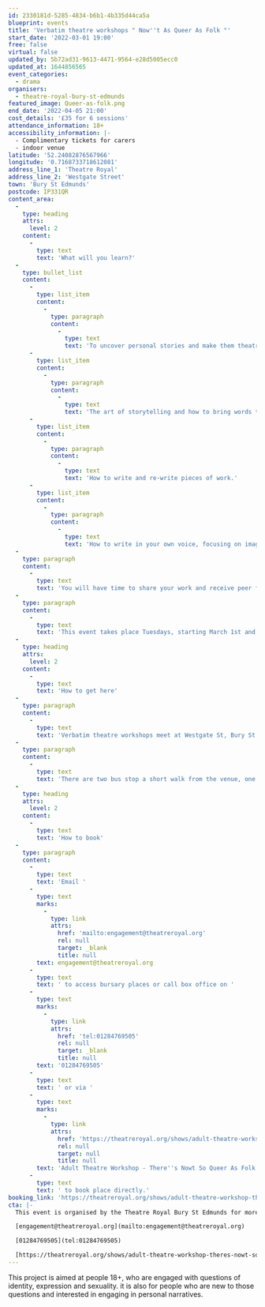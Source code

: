 ```yaml
---
id: 2330181d-5285-4834-b6b1-4b335d44ca5a
blueprint: events
title: 'Verbatim theatre workshops " Now''t As Queer As Folk "'
start_date: '2022-03-01 19:00'
free: false
virtual: false
updated_by: 5b72ad31-9613-4471-9564-e28d5005ecc0
updated_at: 1644856565
event_categories:
  - drama
organisers:
  - theatre-royal-bury-st-edmunds
featured_image: Queer-as-folk.png
end_date: '2022-04-05 21:00'
cost_details: '£35 for 6 sessions'
attendance_information: 18+
accessibility_information: |-
  - Complimentary tickets for carers 
  - indoor venue
latitude: '52.24082876567966'
longitude: '0.7168733718612081'
address_line_1: 'Theatre Royal'
address_line_2: 'Westgate Street'
town: 'Bury St Edmunds'
postcode: IP331QR
content_area:
  -
    type: heading
    attrs:
      level: 2
    content:
      -
        type: text
        text: 'What will you learn?'
  -
    type: bullet_list
    content:
      -
        type: list_item
        content:
          -
            type: paragraph
            content:
              -
                type: text
                text: 'To uncover personal stories and make them theatrical.'
      -
        type: list_item
        content:
          -
            type: paragraph
            content:
              -
                type: text
                text: 'The art of storytelling and how to bring words to live off the page.'
      -
        type: list_item
        content:
          -
            type: paragraph
            content:
              -
                type: text
                text: 'How to write and re-write pieces of work.'
      -
        type: list_item
        content:
          -
            type: paragraph
            content:
              -
                type: text
                text: 'How to write in your own voice, focusing on imagery, metaphor, form and structure.'
  -
    type: paragraph
    content:
      -
        type: text
        text: 'You will have time to share your work and receive peer feedback as well as the space and time to read and discuss your own research as a group.'
  -
    type: paragraph
    content:
      -
        type: text
        text: 'This event takes place Tuesdays, starting March 1st and then running for 6 weeks.'
  -
    type: heading
    attrs:
      level: 2
    content:
      -
        type: text
        text: 'How to get here'
  -
    type: paragraph
    content:
      -
        type: text
        text: 'Verbatim theatre workshops meet at Westgate St, Bury St Edmunds, Bury Saint Edmunds IP33 1QR.'
  -
    type: paragraph
    content:
      -
        type: text
        text: 'There are two bus stop a short walk from the venue, one is Brewery bus stop and the other is St Edmunds RC Primary bus stop.'
  -
    type: heading
    attrs:
      level: 2
    content:
      -
        type: text
        text: 'How to book'
  -
    type: paragraph
    content:
      -
        type: text
        text: 'Email '
      -
        type: text
        marks:
          -
            type: link
            attrs:
              href: 'mailto:engagement@theatreroyal.org'
              rel: null
              target: _blank
              title: null
        text: engagement@theatreroyal.org
      -
        type: text
        text: ' to access bursary places or call box office on '
      -
        type: text
        marks:
          -
            type: link
            attrs:
              href: 'tel:01284769505'
              rel: null
              target: _blank
              title: null
        text: '01284769505'
      -
        type: text
        text: ' or via '
      -
        type: text
        marks:
          -
            type: link
            attrs:
              href: 'https://theatreroyal.org/shows/adult-theatre-workshop-theres-nowt-so-queer-as-folk/'
              rel: null
              target: null
              title: null
        text: 'Adult Theatre Workshop - There''s Nowt So Queer As Folk - Theatre Royal'
      -
        type: text
        text: ' to book place directly.'
booking_link: 'https://theatreroyal.org/shows/adult-theatre-workshop-theres-nowt-so-queer-as-folk/'
cta: |-
  This event is organised by the Theatre Royal Bury St Edmunds for more information please get in touch via:

  [engagement@theatreroyal.org](mailto:engagement@theatreroyal.org)

  [01284769505](tel:01284769505)

  [https://theatreroyal.org/shows/adult-theatre-workshop-theres-nowt-so-queer-as-folk/](https://theatreroyal.org/shows/adult-theatre-workshop-theres-nowt-so-queer-as-folk/)
---
```

This project is aimed at people 18+, who are engaged with questions of identity, expression and sexuality. it is also for people who are new to those questions and interested in engaging in personal narratives.